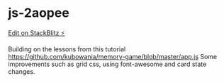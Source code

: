 # js-2aopee

[Edit on StackBlitz ⚡️](https://stackblitz.com/edit/js-2aopee)

Building on the lessons from this tutorial https://github.com/kubowania/memory-game/blob/master/app.js
Some improvements such as grid css, using font-awesome and card state changes.
